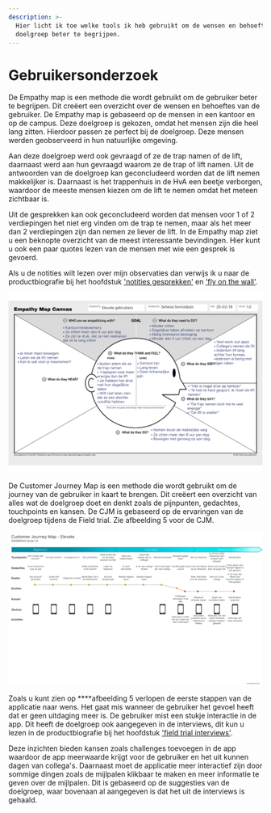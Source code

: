 ```yaml
---
description: >-
  Hier licht ik toe welke tools ik heb gebruikt om de wensen en behoeftes van de
  doelgroep beter te begrijpen.
---
```


# Gebruikersonderzoek

De Empathy map is een methode die wordt gebruikt om de gebruiker beter te begrijpen. Dit creëert een overzicht over de wensen en behoeftes van de gebruiker. De Empathy map is gebaseerd op de mensen in een kantoor en op de campus. Deze doelgroep is gekozen, omdat het mensen zijn die heel lang zitten. Hierdoor passen ze perfect bij de doelgroep. Deze mensen werden geobserveerd in hun natuurlijke omgeving. 

Aan deze doelgroep werd ook gevraagd of ze de trap namen of de lift, daarnaast werd aan hun gevraagd waarom ze de trap of lift namen. Uit de antwoorden van de doelgroep kan geconcludeerd worden dat de lift nemen makkelijker is. Daarnaast is het trappenhuis in de HvA een beetje verborgen, waardoor de meeste mensen kiezen om de lift te nemen omdat het meteen zichtbaar is. 

Uit de gesprekken kan ook geconcludeerd worden dat mensen voor 1 of 2 verdiepingen het niet erg vinden om de trap te nemen, maar als het meer dan 2 verdiepingen zijn dan nemen ze liever de lift. In de Empathy map ziet u een beknopte overzicht van de meest interessante bevindingen. Hier kunt u ook een paar quotes lezen van de mensen met wie een gesprek is gevoerd.

Als u de notities wilt lezen over mijn observaties dan verwijs ik u naar de productbiografie bij het hoofdstuk ['notities gesprekken'](https://s-sontoidjojo.gitbook.io/productbiografie/designbrief/onderzoeksmethodes/notities-gesprekken) en ['fly on the wall'](https://s-sontoidjojo.gitbook.io/productbiografie/designbrief/gedrag-onderzoek/fly-on-the-wall).

![Afbeelding 4](../../.gitbook/assets/empathy-map-1.0.png)

De Customer Journey Map is een methode die wordt gebruikt om de journey van de gebruiker in kaart te brengen. Dit creëert een overzicht van alles wat de doelgroep doet en denkt zoals de pijnpunten, gedachtes, touchpoints en kansen. De CJM is gebaseerd op de ervaringen van de doelgroep tijdens de Field trial. Zie afbeelding 5 voor de CJM.

![Afbeelding 5](../../.gitbook/assets/cjm-elevate-1.0.png)

Zoals u kunt zien op ****afbeelding 5 verlopen de eerste stappen van de applicatie naar wens. Het gaat mis wanneer de gebruiker het gevoel heeft dat er geen uitdaging meer is. De gebruiker mist een stukje interactie in de app.  Dit heeft de doelgroep ook aangegeven in de interviews, dit kun u lezen in de productbiografie bij het hoofdstuk ['field trial interviews'](https://s-sontoidjojo.gitbook.io/productbiografie/designbrief/field-trial/field-trial-interviews). 

Deze inzichten bieden kansen zoals challenges toevoegen in de app waardoor de app meerwaarde krijgt voor de gebruiker en het uit kunnen dagen van collega's. Daarnaast moet de applicatie meer interactief zijn door sommige dingen zoals de mijlpalen klikbaar te maken en meer informatie te geven over de mijlpalen. Dit is gebaseerd op de suggesties van de doelgroep, waar bovenaan al aangegeven is dat het uit de interviews is gehaald.





